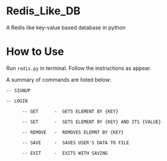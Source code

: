 # Redis_Like_DB
A Redis like key-value based database in python

# How to Use
Run ```redis.py``` in terminal. Follow the instructions as appear.

A summary of commands are listed below:

```
-- SIGNUP

-- LOGIN 

      -- GET      -  GETS ELEMENT BY {KEY}
      
      -- SET      -  SETS ELEMENT BY {KEY} AND ITS {VALUE}
      
      -- REMOVE   -  REMOVES ELEMNT BY {KEY}
      
      -- SAVE     -  SAVES USER'S DATA TO FILE
      
      -- EXIT     -  EXITS WITH SAVING
      
```
